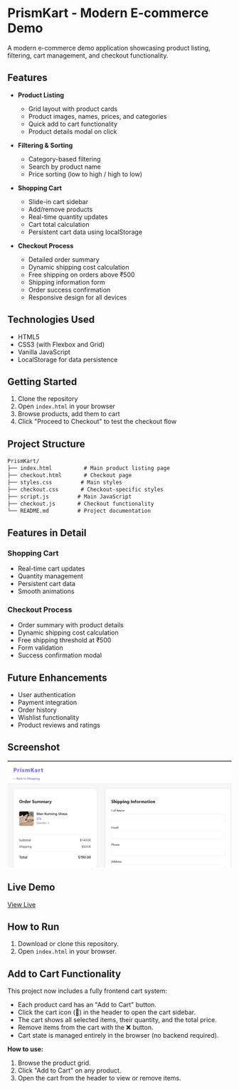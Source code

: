 # PrismKart - Modern E-commerce Demo

A modern e-commerce demo application showcasing product listing, filtering, cart management, and checkout functionality.

## Features

- **Product Listing**
  - Grid layout with product cards
  - Product images, names, prices, and categories
  - Quick add to cart functionality
  - Product details modal on click

- **Filtering & Sorting**
  - Category-based filtering
  - Search by product name
  - Price sorting (low to high / high to low)

- **Shopping Cart**
  - Slide-in cart sidebar
  - Add/remove products
  - Real-time quantity updates
  - Cart total calculation
  - Persistent cart data using localStorage

- **Checkout Process**
  - Detailed order summary
  - Dynamic shipping cost calculation
  - Free shipping on orders above ₹500
  - Shipping information form
  - Order success confirmation
  - Responsive design for all devices

## Technologies Used

- HTML5
- CSS3 (with Flexbox and Grid)
- Vanilla JavaScript
- LocalStorage for data persistence

## Getting Started

1. Clone the repository
2. Open `index.html` in your browser
3. Browse products, add them to cart
4. Click "Proceed to Checkout" to test the checkout flow

## Project Structure

```
PrismKart/
├── index.html          # Main product listing page
├── checkout.html       # Checkout page
├── styles.css         # Main styles
├── checkout.css       # Checkout-specific styles
├── script.js         # Main JavaScript
├── checkout.js       # Checkout functionality
└── README.md         # Project documentation
```

## Features in Detail

### Shopping Cart
- Real-time cart updates
- Quantity management
- Persistent cart data
- Smooth animations

### Checkout Process
- Order summary with product details
- Dynamic shipping cost calculation
- Free shipping threshold at ₹500
- Form validation
- Success confirmation modal

## Future Enhancements

- User authentication
- Payment integration
- Order history
- Wishlist functionality
- Product reviews and ratings

## Screenshot
![Screenshot](image.png)

## Live Demo
[View Live](https://9-prismkart.vercel.app/) 

## How to Run
1. Download or clone this repository.
2. Open `index.html` in your browser.

## Add to Cart Functionality

This project now includes a fully frontend cart system:

- Each product card has an "Add to Cart" button.
- Click the cart icon (🛒) in the header to open the cart sidebar.
- The cart shows all selected items, their quantity, and the total price.
- Remove items from the cart with the ❌ button.
- Cart state is managed entirely in the browser (no backend required).

**How to use:**
1. Browse the product grid.
2. Click "Add to Cart" on any product.
3. Open the cart from the header to view or remove items.

